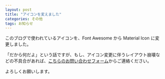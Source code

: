 ```yaml
---
layout: post
title: "アイコンを変えました"
categories: その他
tags: お知らせ
---
```


このブログで使われているアイコンを、Font Awesome から Material Icon に変更しました。

「だから何だよ」という話ですが、もし、アイコン変更に伴うレイアウト崩壊などの不具合があれば、[こちらのお問い合わせフォーム](/contact.html)からご連絡ください。

よろしくお願いします。